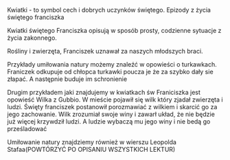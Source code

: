Kwiatki - to symbol cech i dobrych uczynków świętego. Epizody z życia świętego franciszka 

Kwiatki świętego Franciszka opisują w sposób prosty, codzienne sytuacje z życia zakonnego.

Rośliny i zwierzęta, Franciszek uznawał za naszych młodszych braci. 

Przykłady umiłowania natury możemy znaleźć w opowieści o turkawkach.
Franiczek odkupuje od chłopca turkawki poucza je że za szybko dały sie złapać. A następnie buduje im schronienie

Drugim przykładem jaki znajdujemy w kwiatkach św Franiciszka jest opowieść Wilka z Gubbio. W mieście pojawił się wilk który zjadał zwierzęta i ludzi. Święty franciszek postanowił porozmawiać z wilkiem i skarcić go za jego zachowanie. Wilk zrozumiał swoje winy i zawarł układ, że nie będzie już więcej krzywdził ludzi. A ludzie wybaczą mu jego winy i nie bedą go prześladować


Umiłowanie natury znajdziemy również w wierszu Leopolda Stafaa(POWTÓRZYĆ PO OPISANIU WSZYSTKICH LEKTUR)